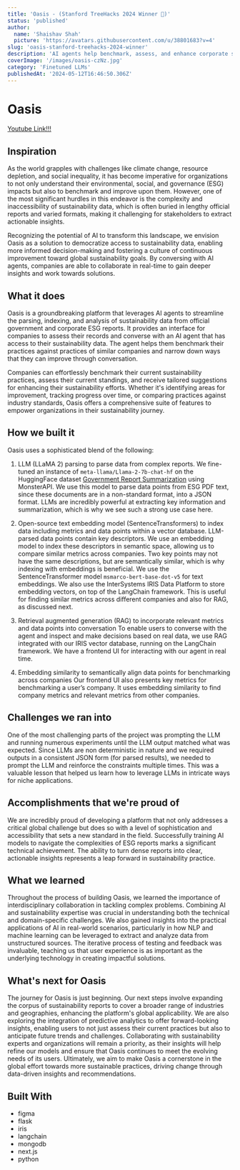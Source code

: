 ```yaml
---
title: 'Oasis - (Stanford TreeHacks 2024 Winner 🎉)'
status: 'published'
author:
  name: 'Shaishav Shah'
  picture: 'https://avatars.githubusercontent.com/u/38801683?v=4'
slug: 'oasis-stanford-treehacks-2024-winner'
description: 'AI agents help benchmark, assess, and enhance corporate sustainability practices'
coverImage: '/images/oasis-czNz.jpg'
category: 'Finetuned LLMs'
publishedAt: '2024-05-12T16:46:50.306Z'
---
```


# Oasis

[Youtube Link!!!](https://youtu.be/WqIzBEMv1_Q)

## **Inspiration**

As the world grapples with challenges like climate change, resource depletion, and social inequality, it has become imperative for organizations to not only understand their environmental, social, and governance (ESG) impacts but also to benchmark and improve upon them. However, one of the most significant hurdles in this endeavor is the complexity and inaccessibility of sustainability data, which is often buried in lengthy official reports and varied formats, making it challenging for stakeholders to extract actionable insights.

Recognizing the potential of AI to transform this landscape, we envision Oasis as a solution to democratize access to sustainability data, enabling more informed decision-making and fostering a culture of continuous improvement toward global sustainability goals. By conversing with AI agents, companies are able to collaborate in real-time to gain deeper insights and work towards solutions.

## **What it does**

Oasis is a groundbreaking platform that leverages AI agents to streamline the parsing, indexing, and analysis of sustainability data from official government and corporate ESG reports. It provides an interface for companies to assess their records and converse with an AI agent that has access to their sustainability data. The agent helps them benchmark their practices against practices of similar companies and narrow down ways that they can improve through conversation.

Companies can effortlessly benchmark their current sustainability practices, assess their current standings, and receive tailored suggestions for enhancing their sustainability efforts. Whether it's identifying areas for improvement, tracking progress over time, or comparing practices against industry standards, Oasis offers a comprehensive suite of features to empower organizations in their sustainability journey.

## **How we built it**

Oasis uses a sophisticated blend of the following:

1. LLM (LLaMA 2) parsing to parse data from complex reports. We fine-tuned an instance of `meta-llama/Llama-2-7b-chat-hf` on the HuggingFace dataset [Government Report Summarization](https://huggingface.co/datasets/ccdv/govreport-summarization) using MonsterAPI. We use this model to parse data points from ESG PDF text, since these documents are in a non-standard format, into a JSON format. LLMs are incredibly powerful at extracting key information and summarization, which is why we see such a strong use case here.

2. Open-source text embedding model (SentenceTransformers) to index data including metrics and data points within a vector database. LLM-parsed data points contain key descriptors. We use an embedding model to index these descriptors in semantic space, allowing us to compare similar metrics across companies. Two key points may not have the same descriptions, but are semantically similar, which is why indexing with embeddings is beneficial. We use the SentenceTransformer model `msmarco-bert-base-dot-v5` for text embeddings. We also use the InterSystems IRIS Data Platform to store embedding vectors, on top of the LangChain framework. This is useful for finding similar metrics across different companies and also for RAG, as discussed next.

3. Retrieval augmented generation (RAG) to incorporate relevant metrics and data points into conversation To enable users to converse with the agent and inspect and make decisions based on real data, we use RAG integrated with our IRIS vector database, running on the LangChain framework. We have a frontend UI for interacting with our agent in real time.

4. Embedding similarity to semantically align data points for benchmarking across companies Our frontend UI also presents key metrics for benchmarking a user’s company. It uses embedding similarity to find company metrics and relevant metrics from other companies.

## **Challenges we ran into**

One of the most challenging parts of the project was prompting the LLM and running numerous experiments until the LLM output matched what was expected. Since LLMs are non deterministic in nature and we required outputs in a consistent JSON form (for parsed results), we needed to prompt the LLM and reinforce the constraints multiple times. This was a valuable lesson that helped us learn how to leverage LLMs in intricate ways for niche applications.

## **Accomplishments that we're proud of**

We are incredibly proud of developing a platform that not only addresses a critical global challenge but does so with a level of sophistication and accessibility that sets a new standard in the field. Successfully training AI models to navigate the complexities of ESG reports marks a significant technical achievement. The ability to turn dense reports into clear, actionable insights represents a leap forward in sustainability practice.

## **What we learned**

Throughout the process of building Oasis, we learned the importance of interdisciplinary collaboration in tackling complex problems. Combining AI and sustainability expertise was crucial in understanding both the technical and domain-specific challenges. We also gained insights into the practical applications of AI in real-world scenarios, particularly in how NLP and machine learning can be leveraged to extract and analyze data from unstructured sources. The iterative process of testing and feedback was invaluable, teaching us that user experience is as important as the underlying technology in creating impactful solutions.

## **What's next for Oasis**

The journey for Oasis is just beginning. Our next steps involve expanding the corpus of sustainability reports to cover a broader range of industries and geographies, enhancing the platform's global applicability. We are also exploring the integration of predictive analytics to offer forward-looking insights, enabling users to not just assess their current practices but also to anticipate future trends and challenges. Collaborating with sustainability experts and organizations will remain a priority, as their insights will help refine our models and ensure that Oasis continues to meet the evolving needs of its users. Ultimately, we aim to make Oasis a cornerstone in the global effort towards more sustainable practices, driving change through data-driven insights and recommendations.

## **Built With**

- figma
- flask
- iris
- langchain
- mongodb
- next.js
- python